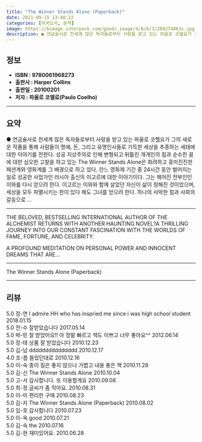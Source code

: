 ```yaml
---
title: "The Winner Stands Alone (Paperback)"
date: 2021-09-15 13:40:22
categories: [외국도서, 문학]
image: https://bimage.interpark.com/goods_image/4/8/6/3/204274863s.jpg
description: ● 연금술사로 전세계 많은 독자들로부터 사랑을 받고 있는 파울로 코헬요가 그의 새로운 작품을 통해 사람들이 명예, 돈, 그리고 유명인사들로 가득한 세상을 추종하는 세태에 대한 이야기를 전한다. 성공 지상주의로 인해 변형되고 뒤틀린 개개인의 힘과 순수한 꿈에 대한 심오한 고찰을 하고 있
---
```


## **정보**

- **ISBN : 9780061968273**
- **출판사 : Harper Collins**
- **출판일 : 20100201**
- **저자 : 파울로 코엘료(Paulo Coelho)**

------



## **요약**

●  연금술사로 전세계 많은 독자들로부터 사랑을 받고 있는 파울로 코헬요가 그의 새로운 작품을 통해 사람들이 명예, 돈, 그리고 유명인사들로 가득한 세상을 추종하는 세태에 대한 이야기를 전한다. 성공 지상주의로 인해 변형되고 뒤틀린 개개인의 힘과 순수한 꿈에 대한 심오한 고찰을 하고 있는 The Winner Stands Alone은 화려하고 흥미진진한 패션계와 영화계를 그 배경으로 하고 있다. 칸느 영화제 기간 중 24시간 동안 벌어지는 일로 성공한 사업가인 러시아 출신의 이고르에 대한 이야기이다. 그는 헤어진 전부인인 이와를 다시 얻으려 한다. 이고르는 이와와 함께 살았던 자신이 삶이 정해진 것이었으며, 세상을 모두 파멸시키는 한이 있다 해도 그녀를 얻으려 한다. 하나의 사악한 힘과 사회의 갈등으로 ...

------

THE BELOVED, BESTSELLING INTERNATIONAL AUTHOR OF THE ALCHEMIST RETURNS WITH ANOTHER HAUNTING NOVEL?A THRILLING JOURNEY INTO OUR CONSTANT FASCINATION WITH THE WORLDS OF FAME, FORTUNE, AND CELEBRITY.

A PROFOUND MEDITATION ON PERSONAL POWER AND INNOCENT DREAMS THAT ARE... 

------


The Winner Stands Alone (Paperback) 

------


## **리뷰** 

5.0 정-연 I admire HH who has inspried me since i was high school student 2018.01.15 <br/>5.0 전-수 잘받았습니다  2017.05.14 <br/>5.0 박-민 잘 받았어요!! 아 정말 빠르고 책도 이쁘고 너무 좋아요^^ 2012.06.14 <br/>5.0 정-태 상품 잘 받았습니다 2010.12.23 <br/>5.0 김-남 ddddddddddddddd 2010.12.17 <br/>4.0 조-름 들었던대로 2010.12.16 <br/>5.0 이-숙 종이 질은 좋지 않으나 가볍고 내용 좋은 책 2010.11.28 <br/>5.0 김-신 The Winner Stands Alone  2010.10.04 <br/>5.0 고-서 감사합니다. 또 이용할게요 2010.09.08 <br/>5.0 최-정 글씨가 좀 작아요. 2010.08.31 <br/>5.0 이-미 편리한 구매 2010.08.23 <br/>5.0 김-지 The Winner Stands Alone (Paperback) 2010.08.02 <br/>5.0 임-호 감사합니다 2010.07.23 <br/>5.0 이-옥 good 2010.07.21 <br/>5.0 김-숙 the  2010.07.16 <br/>5.0 김-현 재미있어요. 2010.06.28 <br/>